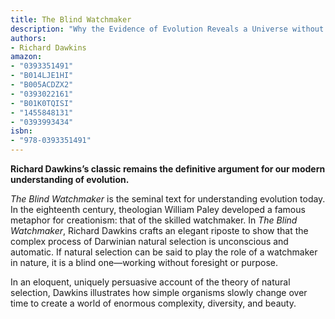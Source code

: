 ```yaml
---
title: The Blind Watchmaker
description: "Why the Evidence of Evolution Reveals a Universe without Design"
authors:
- Richard Dawkins
amazon:
- "0393351491"
- "B014LJE1HI"
- "B005ACDZX2"
- "0393022161"
- "B01K0TQISI"
- "1455848131"
- "0393993434"
isbn:
- "978-0393351491"
---
```

__Richard Dawkins’s classic remains the definitive argument for our modern understanding of evolution.__

_The Blind Watchmaker_ is the seminal text for understanding evolution today. In the eighteenth century, theologian William Paley developed a famous metaphor for creationism: that of the skilled watchmaker. In _The Blind Watchmaker_, Richard Dawkins crafts an elegant riposte to show that the complex process of Darwinian natural selection is unconscious and automatic. If natural selection can be said to play the role of a watchmaker in nature, it is a blind one―working without foresight or purpose.

In an eloquent, uniquely persuasive account of the theory of natural selection, Dawkins illustrates how simple organisms slowly change over time to create a world of enormous complexity, diversity, and beauty.


